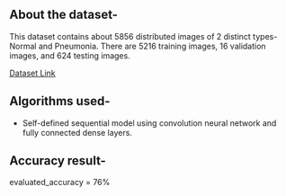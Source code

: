 ## About the dataset-
This dataset contains about 5856 distributed images of 2 distinct types- Normal and Pneumonia. 
There are 5216 training images, 16 validation images, and 624 testing images.

[Dataset Link](https://www.kaggle.com/paultimothymooney/chest-xray-pneumonia)

## Algorithms used-
* Self-defined sequential model using convolution neural network and fully connected dense layers.

## Accuracy result-
evaluated_accuracy = 76%
